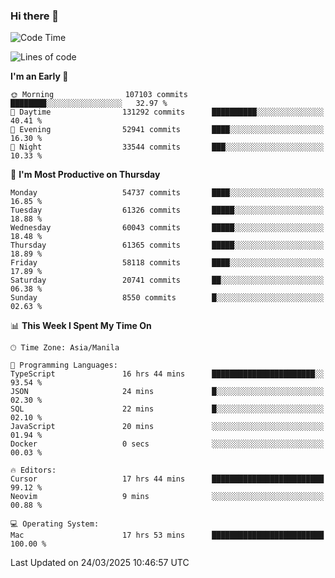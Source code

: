 ### Hi there 👋

<!--START_SECTION:waka-->
![Code Time](http://img.shields.io/badge/Code%20Time-5%2C955%20hrs%2057%20mins-blue)

![Lines of code](https://img.shields.io/badge/From%20Hello%20World%20I%27ve%20Written-122.4%20million%20lines%20of%20code-blue)

**I'm an Early 🐤** 

```text
🌞 Morning                107103 commits      ████████░░░░░░░░░░░░░░░░░   32.97 % 
🌆 Daytime                131292 commits      ██████████░░░░░░░░░░░░░░░   40.41 % 
🌃 Evening                52941 commits       ████░░░░░░░░░░░░░░░░░░░░░   16.30 % 
🌙 Night                  33544 commits       ███░░░░░░░░░░░░░░░░░░░░░░   10.33 % 
```
📅 **I'm Most Productive on Thursday** 

```text
Monday                   54737 commits       ████░░░░░░░░░░░░░░░░░░░░░   16.85 % 
Tuesday                  61326 commits       █████░░░░░░░░░░░░░░░░░░░░   18.88 % 
Wednesday                60043 commits       █████░░░░░░░░░░░░░░░░░░░░   18.48 % 
Thursday                 61365 commits       █████░░░░░░░░░░░░░░░░░░░░   18.89 % 
Friday                   58118 commits       ████░░░░░░░░░░░░░░░░░░░░░   17.89 % 
Saturday                 20741 commits       ██░░░░░░░░░░░░░░░░░░░░░░░   06.38 % 
Sunday                   8550 commits        █░░░░░░░░░░░░░░░░░░░░░░░░   02.63 % 
```


📊 **This Week I Spent My Time On** 

```text
🕑︎ Time Zone: Asia/Manila

💬 Programming Languages: 
TypeScript               16 hrs 44 mins      ███████████████████████░░   93.54 % 
JSON                     24 mins             █░░░░░░░░░░░░░░░░░░░░░░░░   02.30 % 
SQL                      22 mins             █░░░░░░░░░░░░░░░░░░░░░░░░   02.10 % 
JavaScript               20 mins             ░░░░░░░░░░░░░░░░░░░░░░░░░   01.94 % 
Docker                   0 secs              ░░░░░░░░░░░░░░░░░░░░░░░░░   00.03 % 

🔥 Editors: 
Cursor                   17 hrs 44 mins      █████████████████████████   99.12 % 
Neovim                   9 mins              ░░░░░░░░░░░░░░░░░░░░░░░░░   00.88 % 

💻 Operating System: 
Mac                      17 hrs 53 mins      █████████████████████████   100.00 % 
```


 Last Updated on 24/03/2025 10:46:57 UTC
<!--END_SECTION:waka-->


<!--
**rad182/rad182** is a ✨ _special_ ✨ repository because its `README.md` (this file) appears on your GitHub profile.

Here are some ideas to get you started:

- 🔭 I’m currently working on ...
- 🌱 I’m currently learning ...
- 👯 I’m looking to collaborate on ...
- 🤔 I’m looking for help with ...
- 💬 Ask me about ...
- 📫 How to reach me: ...
- 😄 Pronouns: ...
- ⚡ Fun fact: ...
-->
